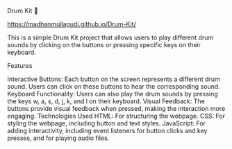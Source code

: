 Drum Kit 🥁

https://madhanmullapudi.github.io/Drum-Kit/


This is a simple Drum Kit project that allows users to play different drum sounds by clicking on the buttons or pressing specific keys on their keyboard.

Features

Interactive Buttons: Each button on the screen represents a different drum sound. Users can click on these buttons to hear the corresponding sound.
Keyboard Functionality: Users can also play the drum sounds by pressing the keys w, a, s, d, j, k, and l on their keyboard.
Visual Feedback: The buttons provide visual feedback when pressed, making the interaction more engaging.
Technologies Used
HTML: For structuring the webpage.
CSS: For styling the webpage, including button and text styles.
JavaScript: For adding interactivity, including event listeners for button clicks and key presses, and for playing audio files.
